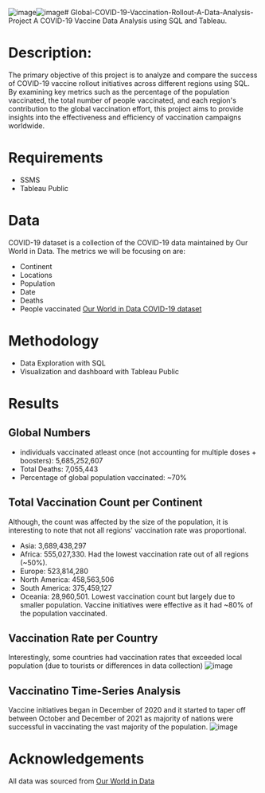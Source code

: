![image](https://github.com/Sohom-Chakma/Global-COVID-19-Vaccination-Rollout-A-Data-Analysis-Project/assets/155359412/f3bf18ac-c11f-4c26-b5ec-97c057aac189)![image](https://github.com/Sohom-Chakma/Global-COVID-19-Vaccination-Rollout-A-Data-Analysis-Project/assets/155359412/b34d09f9-cb6d-4c13-9529-2033f3c8eada)# Global-COVID-19-Vaccination-Rollout-A-Data-Analysis-Project
A COVID-19 Vaccine Data Analysis using SQL and Tableau.

# Description:
The primary objective of this project is to analyze and compare the success of COVID-19 vaccine rollout initiatives across different regions using SQL. By examining key metrics such as the percentage of the population vaccinated, the total number of people vaccinated, and each region's contribution to the global vaccination effort, this project aims to provide insights into the effectiveness and efficiency of vaccination campaigns worldwide.

# Requirements
- SSMS
- Tableau Public

# Data
COVID-19 dataset is a collection of the COVID-19 data maintained by Our World in Data. The metrics we will be focusing on are:
- Continent
- Locations
- Population
- Date
- Deaths
- People vaccinated
[Our World in Data COVID-19 dataset](https://ourworldindata.org/covid-deaths)

# Methodology
- Data Exploration with SQL
- Visualization and dashboard with Tableau Public

# Results
## Global Numbers
- individuals vaccinated atleast once (not accounting for multiple doses + boosters): 5,685,252,607
- Total Deaths: 7,055,443
- Percentage of global population vaccinated:  ~70%

## Total Vaccination Count per Continent
Although, the count was affected by the size of the population, it is interesting to note that not all regions' vaccination rate was proportional.
- Asia: 3,689,438,297
- Africa: 555,027,330. Had the lowest vaccination rate out of all regions (~50%).
- Europe: 523,814,280
- North America: 458,563,506
- South America: 375,459,127
- Oceania: 28,960,501. Lowest vaccination count but largely due to smaller population. Vaccine initiatives were effective as it had ~80% of the population vaccinated.

## Vaccination Rate per Country
Interestingly, some countries had vaccination rates that exceeded local population (due to tourists or differences in data collection)
![image](https://github.com/Sohom-Chakma/Global-COVID-19-Vaccination-Rollout-A-Data-Analysis-Project/assets/155359412/460443ea-6f96-41eb-839a-9a4550190bb8)

## Vaccinatino Time-Series Analysis
Vaccine initiatives began in December of 2020 and it started to taper off between October and December of 2021 as majority of nations were successful in vaccinating the vast majority of the population.
![image](https://github.com/Sohom-Chakma/Global-COVID-19-Vaccination-Rollout-A-Data-Analysis-Project/assets/155359412/951e0490-0229-4f0c-ad27-5b34d062d277)

# Acknowledgements
All data was sourced from [Our World in Data](https://ourworldindata.org/)






